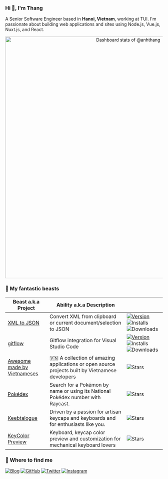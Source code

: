 ### Hi 👋, I'm Thang

A Senior Software Engineer based in **Hanoi, Vietnam**, working at TUI. I'm passionate about building web applications and sites using Node.js, Vue.js, Nuxt.js, and React.

<a href="https://next.ossinsight.io/widgets/official/compose-user-dashboard-stats?user_id=10458061" target="_blank" style="display: block" align="center">
  <picture>
    <source media="(prefers-color-scheme: dark)" srcset="https://next.ossinsight.io/widgets/official/compose-user-dashboard-stats/thumbnail.png?user_id=10458061&image_size=auto&color_scheme=dark" width="771" height="auto">
    <img alt="Dashboard stats of @anhthang" src="https://next.ossinsight.io/widgets/official/compose-user-dashboard-stats/thumbnail.png?user_id=10458061&image_size=auto&color_scheme=light" width="771" height="auto">
  </picture>
</a>

<!-- Made with [OSS Insight](https://ossinsight.io/) -->

### 🙈 My fantastic beasts
| Beast a.k.a Project | Ability a.k.a Description | |
|---|---|---|
| [XML to JSON](https://marketplace.visualstudio.com/items?itemName=buianhthang.xml2json) | Convert XML from clipboard or current document/selection to JSON | [![Version](https://img.shields.io/visual-studio-marketplace/v/buianhthang.xml2json?style=flat-square&logo=visual-studio-code)](https://marketplace.visualstudio.com/items?itemName=buianhthang.xml2json) ![Installs](https://img.shields.io/visual-studio-marketplace/i/buianhthang.xml2json?style=flat-square) ![Downloads](https://img.shields.io/visual-studio-marketplace/d/buianhthang.xml2json?style=flat-square) |
| [gitflow](https://marketplace.visualstudio.com/items?itemName=buianhthang.gitflow) | Gitflow integration for Visual Studio Code | [![Version](https://img.shields.io/visual-studio-marketplace/v/buianhthang.gitflow?style=flat-square&logo=visual-studio-code)](https://marketplace.visualstudio.com/items?itemName=buianhthang.gitflow) ![Installs](https://img.shields.io/visual-studio-marketplace/i/buianhthang.gitflow?style=flat-square) ![Downloads](https://img.shields.io/visual-studio-marketplace/d/buianhthang.gitflow?style=flat-square) |
| [Awesome made by Vietnameses](https://github.com/anhthang/awesome-made-by-vietnameses) | 🇻🇳 A collection of amazing applications or open source projects built by Vietnamese developers | ![Stars](https://img.shields.io/github/stars/anhthang/awesome-made-by-vietnameses?style=flat-square) | 
| [Pokédex](https://www.raycast.com/anhthang/pokedex) |  Search for a Pokémon by name or using its National Pokédex number with Raycast. | ![Stars](https://img.shields.io/github/stars/anhthang/raycast-pokedex?style=flat-square) | 
| [Keebtalogue](https://keebtalogue.vercel.app) |  Driven by a passion for artisan keycaps and keyboards and for enthusiasts like you.  | ![Stars](https://img.shields.io/github/stars/anhthang/keebtalogue?style=flat-square) |
| [KeyColor Preview](https://keycolor.xyz) | Keyboard, keycap color preview and customization for mechanical keyboard lovers | ![Stars](https://img.shields.io/github/stars/anhthang/keycolor-preview?style=flat-square) |


### 🔭 Where to find me

[![Blog](https://img.shields.io/badge/-Blog-FF5722?style=for-the-badge&logo=blogger&logoColor=white)](https://anhthang.org)
[![GitHub](https://img.shields.io/badge/-GitHub-181717?style=for-the-badge&logo=github&logoColor=white)](https://github.com/anhthang)
[![Twitter](https://img.shields.io/badge/-Twitter-1DA1F2?style=for-the-badge&logo=twitter&logoColor=white)](https://twitter.com/anhthangbui)
[![Instagram](https://img.shields.io/badge/-Instagram-E4405F?style=for-the-badge&logo=instagram&logoColor=white)](https://instagram.com/anhthangbui)
